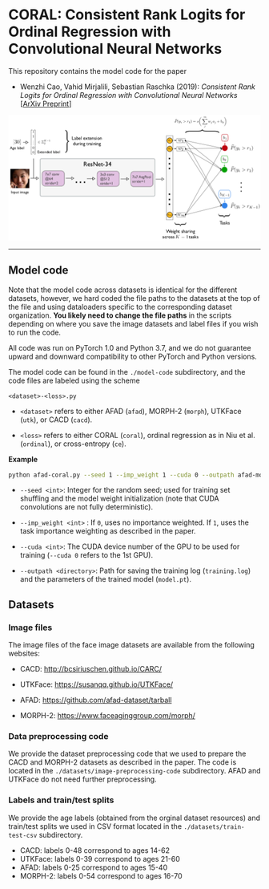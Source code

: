 # CORAL: Consistent Rank Logits for Ordinal Regression with Convolutional Neural Networks

This repository contains the model code for the paper

- Wenzhi Cao, Vahid Mirjalili, Sebastian Raschka (2019): *Consistent Rank Logits for Ordinal Regression with Convolutional Neural Networks*  
[[ArXiv Preprint](https://arxiv.org/abs/1901.07884)]

![](images/overview.png)

---


## Model code

Note that the model code across datasets
is identical for the different datasets, however, we hard coded
the file paths to the datasets at the top of the file and using dataloaders specific to
the corresponding dataset organization. **You likely need to change the file paths** 
in the scripts depending on where you save the image datasets and label files
if you wish to run the code.

All code was run on PyTorch 1.0 and Python 3.7,
and we do not guarantee upward and downward compatibility
to other PyTorch and Python versions.

The model code can be found in the `./model-code` subdirectory, and the code files are labeled using the scheme

```
<dataset>-<loss>.py
```

- `<dataset>` refers to either AFAD (`afad`), MORPH-2 (`morph`), UTKFace (`utk`),
or CACD (`cacd`).

- `<loss>` refers to either CORAL (`coral`), ordinal regression as in Niu et al.
(`ordinal`), or cross-entropy (`ce`).

**Example**

```bash
python afad-coral.py --seed 1 --imp_weight 1 --cuda 0 --outpath afad-model1
```

- `--seed <int>`: Integer for the random seed; used for training set shuffling and
the model weight initialization (note that CUDA convolutions are not fully deterministic).

- `--imp_weight <int>` : If `0`, uses no importance weighted. If `1`, uses the 
task importance weighting as described in the paper.

- `--cuda <int>`: The CUDA device number of the GPU to be used for training 
(`--cuda 0` refers to the 1st GPU).

- `--outpath <directory>`: Path for saving the training log (`training.log`) 
and the parameters of the trained model (`model.pt`). 

## Datasets

### Image files

The image files of the face image datasets are available from the following websites:

- CACD: http://bcsiriuschen.github.io/CARC/

- UTKFace: https://susanqq.github.io/UTKFace/

- AFAD: https://github.com/afad-dataset/tarball

- MORPH-2: https://www.faceaginggroup.com/morph/

### Data preprocessing code

We provide the dataset preprocessing code that we used to prepare the CACD and MORPH-2 datasets
as described in the paper. The code is located in the `./datasets/image-preprocessing-code` 
subdirectory. AFAD and
UTKFace do not need further preprocessing.

### Labels and train/test splits

We provide the age labels (obtained from the orginal dataset resources)
 and train/test splits we used in CSV format located in the `./datasets/train-test-csv`
 subdirectory.

- CACD: labels 0-48 correspond to ages 14-62
- UTKFace: labels 0-39 correspond to ages 21-60
- AFAD: labels 0-25 correspond to ages 15-40
- MORPH-2: labels 0-54 correspond to ages 16-70
